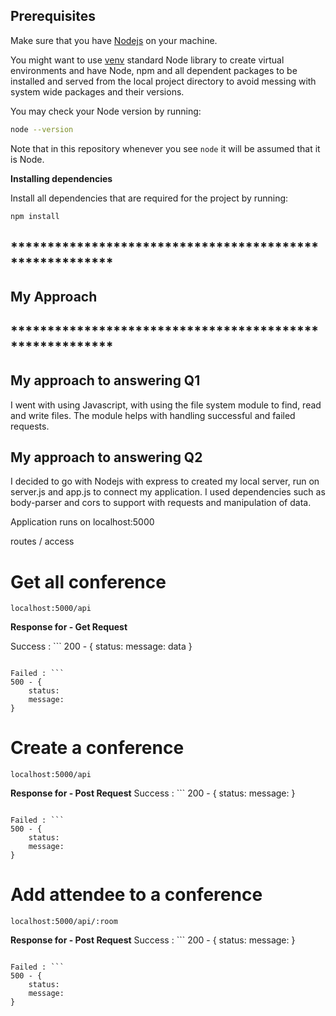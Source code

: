 ## Prerequisites

Make sure that you have [Nodejs](https://nodejs.org/en/download/) on your machine.


You might want to use [venv](https://nodejs.org/en/docs/) standard Node library
to create virtual environments and have Node, npm and all dependent packages to be installed and 
served from the local project directory to avoid messing with system wide packages and their 
versions.

You may check your Node version by running:

```bash
node --version
```

Note that in this repository whenever you see `node` it will be assumed that it is Node.


**Installing dependencies**

Install all dependencies that are required for the project by running:

```bash
npm install 
```
## ********************************************************
##                   My Approach
## ********************************************************


## My approach to answering Q1

I went with using Javascript, with using the file system module to find, read and write files. The module helps with handling successful and failed requests.

## My approach to answering Q2

I decided to go with Nodejs with express to created my local server, run on server.js and app.js to connect my application. I used dependencies such as body-parser and cors to support with requests and manipulation of data.

Application runs on localhost:5000

routes / access 

# Get all conference
```
localhost:5000/api
```
**Response for - Get Request**

Success : ```
200 - {
    status: 
    message:
    data
}
```

Failed : ```
500 - {
    status: 
    message:
}
```

# Create a conference 
```
localhost:5000/api
```
**Response for - Post Request**
Success : ```
200 - {
    status: 
    message:
}
```

Failed : ```
500 - {
    status: 
    message:
}
```

# Add attendee to a conference 
```
localhost:5000/api/:room
```
**Response for - Post Request**
Success : ```
200 - {
    status: 
    message:
}
```

Failed : ```
500 - {
    status: 
    message:
}
```